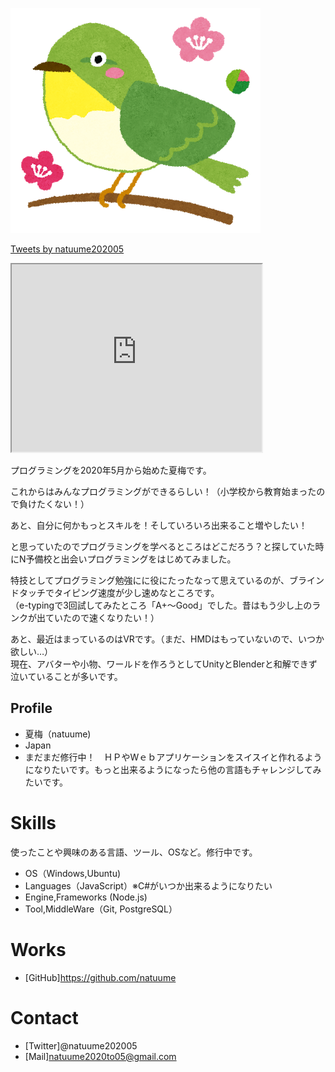 ![梅とメジロ](uguisu.png)

<a class="twitter-timeline" data-width="300" data-height="300" href="https://twitter.com/natuume202005?ref_src=twsrc%5Etfw">Tweets by natuume202005</a> <script async src="https://platform.twitter.com/widgets.js" charset="utf-8"></script>

<iframe src="https://www.openprocessing.org/sketch/1042454/embed/" width="400" height="300"></iframe>

プログラミングを2020年5月から始めた夏梅です。  

これからはみんなプログラミングができるらしい！（小学校から教育始まったので負けたくない！）

あと、自分に何かもっとスキルを！そしていろいろ出来ること増やしたい！

と思っていたのでプログラミングを学べるところはどこだろう？と探していた時にN予備校と出会いプログラミングをはじめてみました。 


特技としてプログラミング勉強にに役にたったなって思えているのが、ブラインドタッチでタイピング速度が少し速めなところです。  
（e-typingで3回試してみたところ「A+～Good」でした。昔はもう少し上のランクが出ていたので速くなりたい！）  

あと、最近はまっているのはVRです。（まだ、HMDはもっていないので、いつか欲しい…）  
現在、アバターや小物、ワールドを作ろうとしてUnityとBlenderと和解できず泣いていることが多いです。


## Profile
- 夏梅（natuume)  
- Japan  
- まだまだ修行中！　ＨＰやWｅｂアプリケーションをスイスイと作れるようになりたいです。もっと出来るようになったら他の言語もチャレンジしてみたいです。 

# Skills
使ったことや興味のある言語、ツール、OSなど。修行中です。
- OS（Windows,Ubuntu)
- Languages（JavaScript）※C#がいつか出来るようになりたい
- Engine,Frameworks (Node.js) 
- Tool,MiddleWare（Git, PostgreSQL）

# Works
- [GitHub]https://github.com/natuume

# Contact
- [Twitter]@natuume202005 
- [Mail]natuume2020to05@gmail.com
